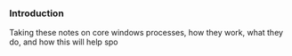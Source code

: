 <h3> Introduction </h3>
Taking these notes on core windows processes, how they work, what they do, and how this will help spo